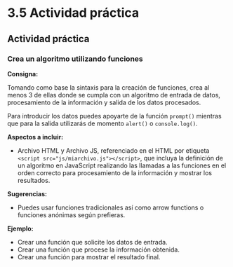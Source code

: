 # 3.5 Actividad práctica

## Actividad práctica

### Crea un algoritmo utilizando funciones

**Consigna:**

Tomando como base la sintaxis para la creación de funciones, crea al menos 3 de ellas donde se cumpla con un algoritmo de entrada de datos, procesamiento de la información y salida de los datos procesados.

Para introducir los datos puedes apoyarte de la función `prompt()` mientras que para la salida utilizarás de momento `alert()` o `console.log()`.

**Aspectos a incluir:**

- Archivo HTML y Archivo JS, referenciado en el HTML por etiqueta `<script src="js/miarchivo.js"></script>`, que incluya la definición de un algoritmo en JavaScript realizando las llamadas a las funciones en el orden correcto para procesamiento de la información y mostrar los resultados.

**Sugerencias:**

- Puedes usar funciones tradicionales así como arrow functions o funciones anónimas según prefieras.

**Ejemplo:**

- Crear una función que solicite los datos de entrada.
- Crear una función que procese la información obtenida.
- Crear una función para mostrar el resultado final.